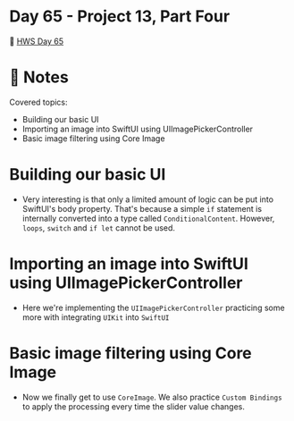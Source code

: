 # Day 65 - Project 13, Part Four

🔗 [HWS Day 65](https://www.hackingwithswift.com/100/swiftui/65)

# 📝 Notes

Covered topics:

- Building our basic UI
- Importing an image into SwiftUI using UIImagePickerController
- Basic image filtering using Core Image

# Building our basic UI

- Very interesting is that only a limited amount of logic can be put into SwiftUI's body property. That's because a simple `if` statement is internally converted into a type called `ConditionalContent`. However, `loops`, `switch` and `if let` cannot be used.

# Importing an image into SwiftUI using UIImagePickerController

- Here we're implementing the `UIImagePickerController` practicing some more with integrating `UIKit` into `SwiftUI`

# Basic image filtering using Core Image

- Now we finally get to use `CoreImage`. We also practice `Custom Bindings` to apply the processing every time the slider value changes.